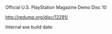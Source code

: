 Official U.S. PlayStation Magazine Demo Disc 10

http://redump.org/disc/12291/

Internal exe build date:
